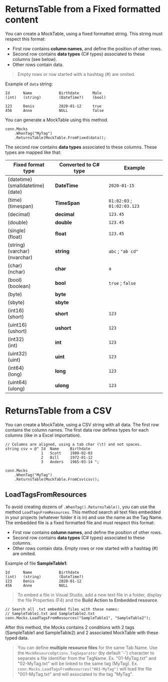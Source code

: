 # ReturnsTable from a Fixed formatted content

You can create a MockTable, using a fixed formatted string. This string must respect this format:

  - First row contains **column names**, and define the position of other rows.
  - Second row contains **data types** (C# types) associated to these columns (see below).
  - Other rows contain data. 

> Empty rows or row started with a hashtag (#) are omited.

Example of `data` string: 

```
Id      Name            Birthdate      Male
(int)   (string)        (DateTime?)    (bool)

123     Denis           2020-01-12     true
456     Anne            NULL           false
```

You can generate a MockTable using this method.

```CSharp
conn.Mocks
    .WhenTag("MyTag")
    .ReturnsTable(MockTable.FromFixed(data));
```

The second row contains **data types** associated to these columns. These types are mapped like that:

|Fixed format type|Converted to C# type|Example|
|---|---|---|
|(datetime)<br/>(smalldatetime)<br/>(date)    | **DateTime**    | `2020-01-15`                  |
|(time)<br/>(timespan)                        | **TimeSpan**    | `01:02:03` ; `01:02:03.123` |
|(decimal)                                    | **decimal**     | `123.45`                      |
|(double)                                     | **double**      | `123.45`                      |
|(single)<br/>(float)                         | **float**       | `123.45`                      |
|(string)<br/>(varchar)<br/>(nvarchar)        | **string**      | `abc` ; `"ab cd"`             |
|(char)<br/>(nchar)                           | **char**        | `a`                           |
|(bool)<br/>(boolean)                         | **bool**        | `true` ; `false`              |
|(byte)                                       | **byte**        |                               |
|(sbyte)                                      | **sbyte**       |                               |
|(int16)<br/>(short)                          | **short**       | `123`                         |
|(uint16)<br/>(ushort)                        | **ushort**      | `123`                         |
|(int32)<br/>(int)                            | **int**         | `123`                         |
|(uint32)<br/>(uint)                          | **uint**        | `123`                         |
|(int64)<br/>(long)                           | **long**        | `123`                         |
|(uint64)<br/>(ulong)                         | **ulong**       | `123`                         |

# ReturnsTable from a CSV

You can create a MockTable, using a CSV string with all data.
The first row contains the column names. 
The first data row defines types for each columns (like in a Excel importation).

```CSharp
// Columns are aligned, using a tab char (\t) and not spaces.
string csv = @" Id  Name     Birthdate
                1   Scott    1980-02-03
                2   Bill     1972-01-12
                3   Anders   1965-03-14 ";

conn.Mocks
    .WhenTag("MyTag")
    .ReturnsTable(MockTable.FromCsv(csv));
```


## LoadTagsFromResources

To avoid creating dozens of `.WhenTag().ReturnsTable()`, you can use the method `LoadTagsFromResources`.
This method search all text files embedded in your projects (whatever folder it is in)
and use the name as the Tag Name.
The embedded file is a fixed formatted file and must respect this format:

  - First row contains **column names**, and define the position of other rows.
  - Second row contains **data types** (C# types) associated to these columns.
  - Other rows contain data. Empty rows or row started with a hashtag (#) are omited. 

Example of file **SampleTable1**: 

```
Id      Name            Birthdate
(int)   (string)        (DateTime?)
123     Denis           2020-01-12
456     Anne            NULL
```

> To embed a file in Visual Studio, add a new text file in a folder, display the file Properties (F4)
> and the **Build Action to Embedded resource**.

```CSharp
// Search all .txt embedded files with these names: 
// SampleTable1.txt and SampleTable2.txt
conn.Mocks.LoadTagsFromResources("SampleTable1", "SampleTable2");
```

After this method, the Mocks contains 2 conditions with 2 tags (SampleTable1 and SampleTable2) 
and 2 associated MockTable with these typed data.

> You can define **multiple resource files** for the same Tab Name. Use the `MockResourceOptions.TagSeparator` (by default '-') character 
> to separate a file identifier from the TagName. Ex. "01-MyTag.txt" and "02-MyTag.txt" will be linked to the same tag (MyTag).
> Ex. `conn.Mocks.LoadTagsFromResources("001-MyTag")` will load the file "001-MyTag.txt" and will associated to the tag "MyTag".